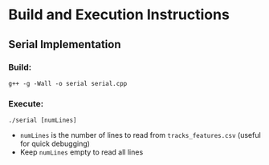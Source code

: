 # Build and Execution Instructions

## Serial Implementation

### Build:
`g++ -g -Wall -o serial serial.cpp`

### Execute:
`./serial [numLines]`
- `numLines` is the number of lines to read from `tracks_features.csv` (useful for quick debugging)
- Keep `numLines` empty to read all lines 
